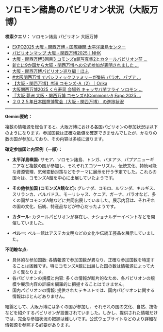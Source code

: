 # ソロモン諸島のパビリオン状況（大阪万博）

**検索クエリ：** ソロモン諸島 パビリオン 大阪万博

- [EXPO2025 大阪・関西万博 - 国際機関 太平洋諸島センター](https://pic.or.jp/featured_word/10255/)
- [パビリオンマップ 大阪・関西万博2025｜NHK](https://www3.nhk.or.jp/news/special/osaka_expo/pavilion/)
- [大阪・関西万博3回目3 コモンズa館写真集2とカタールパビリオン前 ...](https://ameblo.jp/bomuu/entry-12895014892.html)
- [新たに9か国から大阪・関西万博への公式参加が表明されました ...](https://www.expo2025.or.jp/news/news-20220531-01/)
- [大阪・関西万博パビリオン巡り編｜ほふ](https://note.com/matugeya/n/nedf39f8182d6)
- [#大阪関西万博 でパシフィックファミリーが集結 パラオ、パプア ...](https://www.instagram.com/p/DLBl9BHzbct/)
- [【大阪・関西万博】#59 コモンズ-A（2）｜Orika](https://note.com/orika_1101/n/n42ce5b4d304b)
- [大阪関西万博2025 くら寿司 会場外 キャッサバ芋フライ ソロモン ...](https://www.facebook.com/groups/798956228781589/posts/1119851020025440/)
- [『大阪 夢洲 大阪・関西万博 コモンズA(Commons-A,Expo 2025 ...](https://4travel.jp/travelogue/11979428)
- [２０２５年日本国際博覧会（大阪・関西万博） の進捗状況](https://www.cas.go.jp/jp/seisaku/expo_suisin_honbu/kankei_renraku/dai5/siryou1.pdf)


---

**Gemini要約：**

複数の情報源を総合すると、大阪万博における各国パビリオンの参加状況は以下のようになります。参加国数は正確な数値を確定できませんでしたが、かなりの数の国が参加しており、その内容は多岐に渡ります。

**確定参加国と内容例（一部）：**

* **太平洋島嶼国:**  サモア、ソロモン諸島、トンガ、バヌアツ、パプアニューギニアなど複数の国が参加し、それぞれエコツーリズム、伝統文化、持続可能な資源管理、気候変動対策などをテーマに展示を行う予定でした。これらの国々は、コモンズA館を中心に出展していたようです。

* **その他参加国 (コモンズA館など):**  グレナダ、コモロ、ルワンダ、キルギス、スリランカ、バルバドス、モーリシャス、ケニア、ガーナ、パラオなど、多くの国がコモンズA館などに共同出展していました。展示内容は、それぞれの国の文化、伝統、特産品などが中心だったようです。

* **カタール:**  カタールパビリオンが存在し、ナショナルデーイベントなどを開催していました。

* **ペルー:**  ペルー館はアステカ文明などの文化や伝統工芸品を展示していました。


**不明瞭な点:**

* 具体的な参加国数:  各情報源で参加国数が異なり、正確な参加国数を特定することは困難です。特にコモンズA館に出展した国の数は情報源によって大きく異なります。
* 各パビリオンの規模と内容:  多くの情報が断片的なため、各パビリオンの規模や展示内容の詳細を網羅的に把握することはできません。
* 国内パビリオンの情報:  提供されたテキストでは、国内パビリオンに関する情報はほとんどありません。


結論として、大阪万博には多くの国が参加し、それぞれの国の文化、自然、技術などを紹介するパビリオンが設置されていました。しかし、提供された情報だけでは、完全な参加状況の把握は難しいです。公式ウェブサイトなどのより詳細な情報源を参照する必要があります。

